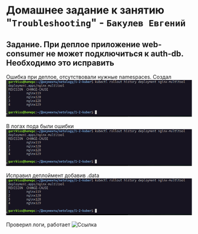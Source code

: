 # Домашнее задание к занятию "`Troubleshooting`" - `Бакулев Евгений`

## Задание. При деплое приложение web-consumer не может подключиться к auth-db. Необходимо это исправить


Ошибка при деплое, отсутствовали нужные namespaces. Создал
![Ссылка](https://github.com/garrkiss/kuber-update-app/blob/main/img/task1/1.png)

В логах пода были ошибки
![Ссылка](https://github.com/garrkiss/kuber-update-app/blob/main/img/task1/1.png)

Исправил деплоймент добавив .data
![Ссылка](https://github.com/garrkiss/kuber-update-app/blob/main/img/task1/1.png)

Проверил логи, работает
![Ссылка](image.png)